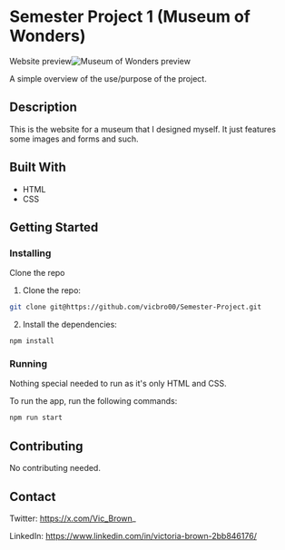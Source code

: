# Semester Project 1 (Museum of Wonders)

Website preview![Museum of Wonders preview](https://github.com/user-attachments/assets/60289f19-0d97-4d8d-90e7-8ccc235217d7)

A simple overview of the use/purpose of the project.

## Description

This is the website for a museum that I designed myself. It just features some images and forms and such.

## Built With

- HTML
- CSS

## Getting Started

### Installing

Clone the repo

1. Clone the repo:

```bash
git clone git@https://github.com/vicbro00/Semester-Project.git
```

2. Install the dependencies:

```
npm install
```

### Running

Nothing special needed to run as it's only HTML and CSS.

To run the app, run the following commands:

```bash
npm run start
```

## Contributing

No contributing needed.

## Contact

Twitter: https://x.com/Vic_Brown_

LinkedIn: https://www.linkedin.com/in/victoria-brown-2bb846176/
